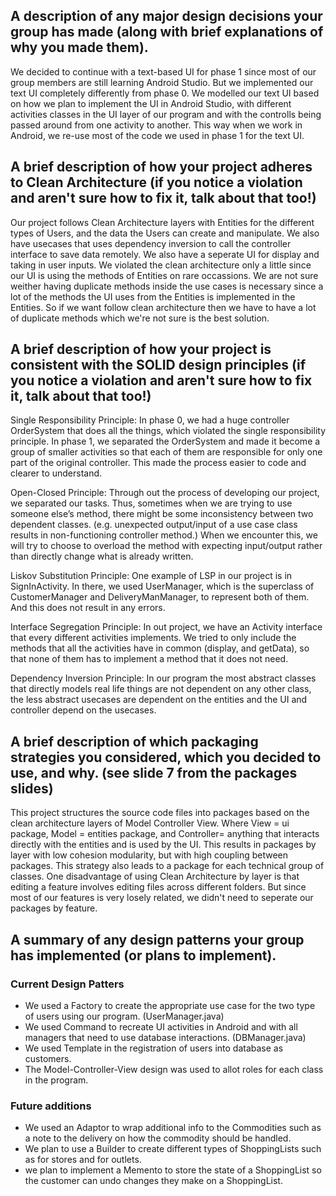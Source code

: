 ## A description of any major design decisions your group has made (along with brief explanations of why you made them).
We decided to continue with a text-based UI for phase 1 since most of our group members are still learning Android Studio. But we implemented our text UI completely differently from phase 0. We modelled our text UI based on how we plan to implement the UI in Android Studio, with different activities classes in the UI layer of our program and with the controlls being passed around from one activity to another. This way when we work in Android, we re-use most of the code we used in phase 1 for the text UI. 

## A brief description of how your project adheres to Clean Architecture (if you notice a violation and aren't sure how to fix it, talk about that too!)
Our project follows Clean Architecture layers with Entities for the different types of Users, and the data the Users can create and manipulate. We also have usecases that uses dependency inversion to call the controller interface to save data remotely. We also have a seperate UI for display and taking in user inputs. We violated the clean architecture only a little since our UI is using the methods of Entities on rare occassions. We are not sure weither having duplicate methods inside the use cases is necessary since a lot of the methods the UI uses from the Entities is implemented in the Entities. So if we want follow clean architecture then we have to have a lot of duplicate methods which we're not sure is the best solution. 

## A brief description of how your project is consistent with the SOLID design principles (if you notice a violation and aren't sure how to fix it, talk about that too!)
Single Responsibility Principle: In phase 0, we had a huge controller OrderSystem that does all the things, which violated the single responsibility principle. In phase 1, we separated the OrderSystem and made it become a group of smaller activities so that each of them are responsible for only one part of the original controller. This made the process easier to code and clearer to understand.

Open-Closed Principle: Through out the process of developing our project, we separated our tasks. Thus, sometimes when we are trying to use someone else’s method, there might be some inconsistency between two dependent classes. (e.g. unexpected output/input of a use case class results in non-functioning controller method.) When we encounter this, we will try to choose to overload the method with expecting input/output rather than directly change what is already written.

Liskov Substitution Principle: One example of LSP in our project is in SignInActivity. In there, we used UserManager, which is the superclass of CustomerManager and DeliveryManManager, to represent both of them. And this does not result in any errors.

Interface Segregation Principle: In out project, we have an Activity interface that every different activities implements. We tried to only include the methods that all the activities have in common (display, and getData), so that none of them has to implement a method that it does not need.

Dependency Inversion Principle: In our program the most abstract classes that directly models real life things are not dependent on any other class, the less abstract usecases are dependent on the entities and the UI and controller depend on the usecases.

## A brief description of which packaging strategies you considered, which you decided to use, and why. (see slide 7 from the packages slides)
This project structures the source code files into packages based on the clean architecture layers of Model Controller View. Where View = ui package, Model = entities package, and Controller= anything that interacts directly with the entities and is used by the UI. This results in packages by layer with low cohesion modularity, but with high coupling between packages. This strategy also leads to a package for each technical group of classes. One disadvantage of using Clean Architecture by layer is that editing a feature involves editing files across different folders. But since most of our features is very losely related, we didn't need to seperate our packages by feature. 

## A summary of any design patterns your group has implemented (or plans to implement).

### Current Design Patters

- We used a Factory to create the appropriate use case for the two type of users using our program. (UserManager.java)
- We used Command to recreate UI activities in Android and with all managers that need to use database interactions. (DBManager.java)
- We used Template in the registration of users into database as customers.
- The Model-Controller-View design was used to allot roles for each class in the program.

### Future additions
- We used an Adaptor to wrap additional info to the Commodities such as a note to the delivery on how the commodity should be handled. 
- We plan to use a Builder to create different types of ShoppingLists such as for stores and for outlets. 
- we plan to implement a Memento to store the state of a ShoppingList so the customer can undo changes they make on a ShoppingList. 
